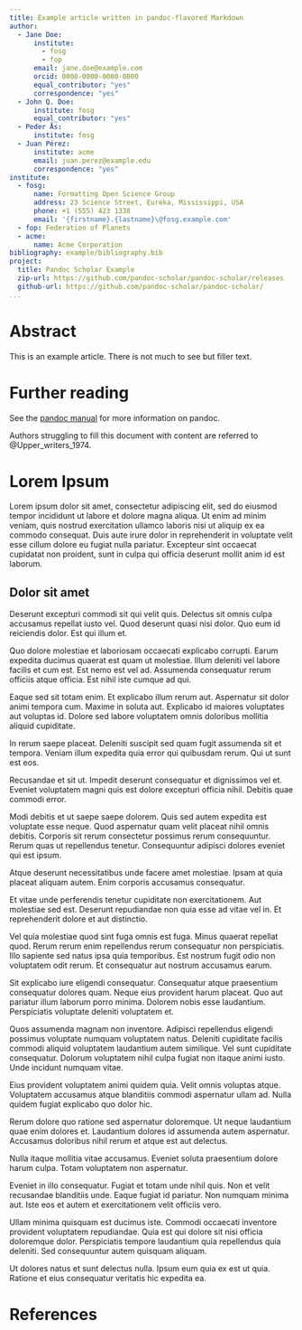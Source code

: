 ```yaml
---
title: Example article written in pandoc-flavored Markdown
author:
  - Jane Doe:
      institute:
        - fosg
        - fop
      email: jane.doe@example.com
      orcid: 0000-0000-0000-0000
      equal_contributor: "yes"
      correspondence: "yes"
  - John Q. Doe:
      institute: fosg
      equal_contributor: "yes"
  - Peder Ås:
      institute: fosg
  - Juan Pérez:
      institute: acme
      email: juan.perez@example.edu
      correspondence: "yes"
institute:
  - fosg:
      name: Formatting Open Science Group
      address: 23 Science Street, Eureka, Mississippi, USA
      phone: +1 (555) 423 1338
      email: '{firstname}.{lastname}\@fosg.example.com'
  - fop: Federation of Planets
  - acme:
      name: Acme Corporation
bibliography: example/bibliography.bib
project:
  title: Pandoc Scholar Example
  zip-url: https://github.com/pandoc-scholar/pandoc-scholar/releases
  github-url: https://github.com/pandoc-scholar/pandoc-scholar/
...
```


# Abstract

This is an example article.  There is not much to see but filler text.


# Further reading

See the [pandoc manual](http://pandoc.org/MANUAL.html) for more information on
pandoc.

Authors struggling to fill this document with content are referred to
@Upper_writers_1974.


# Lorem Ipsum

Lorem ipsum dolor sit amet, consectetur adipiscing elit, sed do eiusmod tempor
incididunt ut labore et dolore magna aliqua. Ut enim ad minim veniam, quis
nostrud exercitation ullamco laboris nisi ut aliquip ex ea commodo consequat.
Duis aute irure dolor in reprehenderit in voluptate velit esse cillum dolore eu
fugiat nulla pariatur. Excepteur sint occaecat cupidatat non proident, sunt in
culpa qui officia deserunt mollit anim id est laborum.


## Dolor sit amet

Deserunt excepturi commodi sit qui velit quis. Delectus sit omnis culpa
accusamus repellat iusto vel. Quod deserunt quasi nisi dolor. Quo eum id
reiciendis dolor. Est qui illum et.

Quo dolore molestiae et laboriosam occaecati explicabo corrupti. Earum expedita
ducimus quaerat est quam ut molestiae. Illum deleniti vel labore facilis et cum
est. Est nemo est vel ad. Assumenda consequatur rerum officiis atque officia.
Est nihil iste cumque ad qui.

Eaque sed sit totam enim. Et explicabo illum rerum aut. Aspernatur sit dolor
animi tempora cum. Maxime in soluta aut. Explicabo id maiores voluptates aut
voluptas id. Dolore sed labore voluptatem omnis doloribus mollitia aliquid
cupiditate.

In rerum saepe placeat. Deleniti suscipit sed quam fugit assumenda sit et
tempora. Veniam illum expedita quia error qui quibusdam rerum. Qui ut sunt est
eos.

Recusandae et sit ut. Impedit deserunt consequatur et dignissimos vel et.
Eveniet voluptatem magni quis est dolore excepturi officia nihil. Debitis quae
commodi error.

Modi debitis et ut saepe saepe dolorem. Quis sed autem expedita est voluptate
esse neque. Quod aspernatur quam velit placeat nihil omnis debitis. Corporis sit
rerum consectetur possimus rerum consequuntur. Rerum quas ut repellendus
tenetur. Consequuntur adipisci dolores eveniet qui est ipsum.

Atque deserunt necessitatibus unde facere amet molestiae. Ipsam at quia placeat
aliquam autem. Enim corporis accusamus consequatur.

Et vitae unde perferendis tenetur cupiditate non exercitationem. Aut molestiae
sed est. Deserunt repudiandae non quia esse ad vitae vel in. Et reprehenderit
dolore et aut distinctio.

Vel quia molestiae quod sint fuga omnis est fuga. Minus quaerat repellat quod.
Rerum rerum enim repellendus rerum consequatur non perspiciatis. Illo sapiente
sed natus ipsa quia temporibus. Est nostrum fugit odio non voluptatem odit
rerum. Et consequatur aut nostrum accusamus earum.

Sit explicabo iure eligendi consequatur. Consequatur atque praesentium
consequatur dolores quam. Neque eius provident harum placeat. Quo aut pariatur
illum laborum porro minima. Dolorem nobis esse laudantium. Perspiciatis
voluptate deleniti voluptatem et.

Quos assumenda magnam non inventore. Adipisci repellendus eligendi possimus
voluptate numquam voluptatem natus. Deleniti cupiditate facilis commodi aliquid
voluptatem laudantium autem similique. Vel sunt cupiditate consequatur. Dolorum
voluptatem nihil culpa fugiat non itaque animi iusto. Unde incidunt numquam
vitae.

Eius provident voluptatem animi quidem quia. Velit omnis voluptas atque.
Voluptatem accusamus atque blanditiis commodi aspernatur ullam ad. Nulla quidem
fugiat explicabo quo dolor hic.

Rerum dolore quo ratione sed aspernatur doloremque. Ut neque laudantium quae
enim dolores et. Laudantium dolores id assumenda autem aspernatur. Accusamus
doloribus nihil rerum et atque est aut delectus.

Nulla itaque mollitia vitae accusamus. Eveniet soluta praesentium dolore harum
culpa. Totam voluptatem non aspernatur.

Eveniet in illo consequatur. Fugiat et totam unde nihil quis. Non et velit
recusandae blanditiis unde. Eaque fugiat id pariatur. Non numquam minima aut.
Iste eos et autem et exercitationem velit officiis vero.

Ullam minima quisquam est ducimus iste. Commodi occaecati inventore provident
voluptatem repudiandae. Quia est qui dolore sit nisi officia doloremque dolor.
Perspiciatis tempore laudantium quia repellendus quia deleniti. Sed consequuntur
autem quisquam aliquam.

Ut dolores natus et sunt delectus nulla. Ipsum eum quia ex est ut quia. Ratione
et eius consequatur veritatis hic expedita ea.

# References
